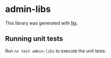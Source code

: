 # admin-libs

This library was generated with [Nx](https://nx.dev).

## Running unit tests

Run `nx test admin-libs` to execute the unit tests.
